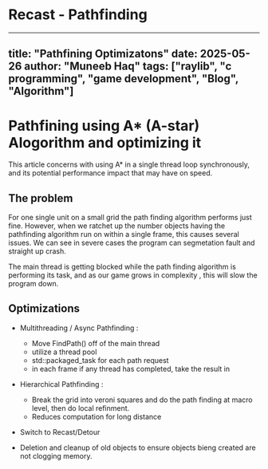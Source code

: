 # Recast - Pathfinding 

---
title: "Pathfining Optimizatons"
date: 2025-05-26
author: "Muneeb Haq"
tags: ["raylib", "c programming", "game development", "Blog", "Algorithm"]
---

# Pathfining using A* (A-star) Alogorithm and optimizing it

   This article concerns with using A* in a single thread loop synchronously, and its potential performance impact that may have on speed. 


## The problem 

  For one single unit on a small grid the path finding algorithm performs just fine. However, when we ratchet up the number objects having the pathfinding algorithm run on within a single frame, this causes several issues.  We can see in severe cases the program can segmetation fault and straight up crash. 

  The main thread is getting blocked while the path finding algorithm is performing its task, and as our game grows in complexity , this will slow the program down. 

## Optimizations

  - Multithreading / Async Pathfinding :
      - Move FindPath() off of the main thread
      - utilize a thread pool 
      - std::packaged_task for each path request
      - in each frame if any thread has completed, take the result in

   - Hierarchical Pathfinding :
      - Break the grid into veroni squares and do the path finding at macro level, then do local refinment.
      - Reduces computation for long distance 

   - Switch to Recast/Detour 
   
   - Deletion and cleanup of old objects to ensure objects bieng created are not clogging memory.





